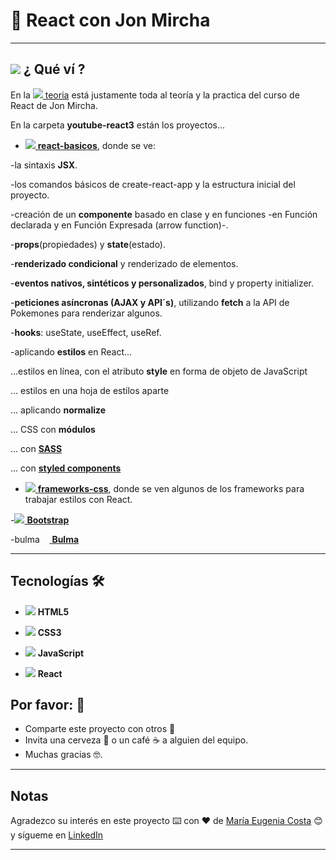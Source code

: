 # :star2: React con Jon Mircha

---

## <img src="https://img.icons8.com/emoji/40/null/woman-technologyst.png"/> ¿ Qué ví ?

En la [<img src="https://img.icons8.com/ios-filled/30/null/opened-folder.png"/> teoria](https://github.com/eugenia1984/React-con-JonMircha/tree/main/teoria) está justamente toda al teoría y la practica del curso de React de Jon Mircha.

En la carpeta **youtube-react3** están los proyectos...

- [<img src="https://img.icons8.com/ios-filled/30/null/opened-folder.png"/> **react-basicos**](https://github.com/eugenia1984/React-con-JonMircha/tree/main/youtube-react3/react-basicos), donde se ve:

-la sintaxis **JSX**.

-los comandos básicos de create-react-app y la estructura inicial del proyecto.

-creación de un **componente** basado en clase y en funciones -en Función declarada y en Función Expresada (arrow function)-.

-**props**(propiedades) y **state**(estado).

-**renderizado condicional** y renderizado de elementos.

-**eventos nativos, sintéticos y personalizados**, bind y property initializer.

-**peticiones asíncronas (AJAX y API´s)**, utilizando **fetch** a la API de Pokemones para renderizar algunos.

-**hooks**: useState, useEffect, useRef.

-aplicando **estilos** en React...

...estilos en línea, con el atributo **style** en forma de objeto de JavaScript

... estilos en una hoja de estilos aparte

... aplicando **normalize**

... CSS con **módulos**

... con [**SASS**](https://sass-lang.com/)

... con [**styled components**](https://styled-components.com/)


- [<img src="https://img.icons8.com/ios-filled/30/null/opened-folder.png"/> **frameworks-css**](https://github.com/eugenia1984/React-con-JonMircha/tree/main/youtube-react3/frameworks-css), donde se ven algunos de los frameworks para trabajar estilos con React.

-[<img src="https://img.icons8.com/color/36/null/bootstrap.png"/> **Bootstrap**](https://getbootstrap.com/)

-[<img src="https://bulma.io/images/bulma-logo.png" alt="bulma icon" width="56" height="14"/> **Bulma**](https://bulma.io/)

---

## Tecnologías 🛠️

- <img src="https://img.icons8.com/fluency/30/null/html-5.png"/> **HTML5**

- <img src="https://img.icons8.com/fluency/30/null/css3.png"/> **CSS3**

- <img src="https://img.icons8.com/color/30/null/javascript--v1.png"/> **JavaScript**

- <img src="https://img.icons8.com/officel/30/null/react.png"/> **React**

## Por favor: 🎁

- Comparte este proyecto con otros 📢
- Invita una cerveza 🍺 o un café ☕ a alguien del equipo.
- Muchas gracias 🤓.

---

## Notas

Agradezco su interés en este proyecto ⌨️ con ❤️ de [María Eugenia Costa](https://github.com/eugenia1984) 😊 y sígueme en [LinkedIn](http://www.linkedin.com/in/maríaeugeniacosta)

---
